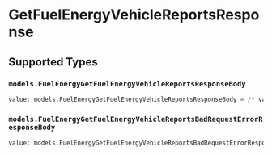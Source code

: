# GetFuelEnergyVehicleReportsResponse


## Supported Types

### `models.FuelEnergyGetFuelEnergyVehicleReportsResponseBody`

```python
value: models.FuelEnergyGetFuelEnergyVehicleReportsResponseBody = /* values here */
```

### `models.FuelEnergyGetFuelEnergyVehicleReportsBadRequestErrorResponseBody`

```python
value: models.FuelEnergyGetFuelEnergyVehicleReportsBadRequestErrorResponseBody = /* values here */
```

